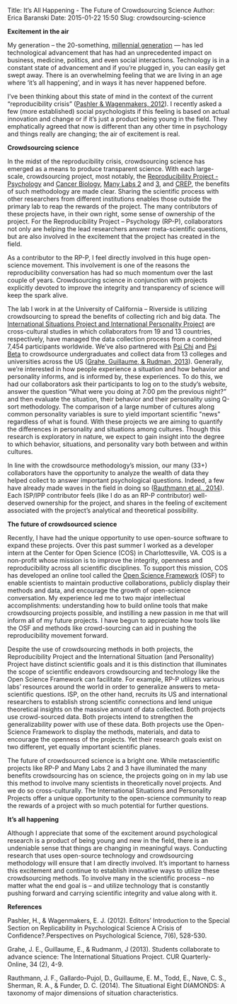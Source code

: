 Title: It’s All Happening - The Future of Crowdsourcing Science
Author: Erica Baranski
Date: 2015-01-22 15:50
Slug: crowdsourcing-science

__Excitement in the air__

My generation – the 20-something, [millennial generation](http://en.wikipedia.org/wiki/Millennials) — has led technological advancement that has had an unprecedented impact on business, medicine, politics, and even social interactions. Technology is in a constant state of advancement and if you’re plugged in, you can easily get swept away. There is an overwhelming feeling that we are living in an age where ‘it’s all happening’, and in ways it has never happened before. 

I’ve been thinking about this state of mind in the context of the current “reproducibility crisis” ([Pashler & Wagenmakers, 2012](http://www.google.com/url?q=http%3A%2F%2Fwww.ejwagenmakers.com%2F2012%2FPashlerWagenmakers2012.pdf&sa=D&sntz=1&usg=AFQjCNHZejJuIKsQcAYIEk6Z8h7DXDc4zA)).  I recently asked a few (more established) social psychologists if this feeling is based on actual innovation and change or if it’s just a product being young in the field. They emphatically agreed that now is different than any other time in psychology and things really are changing; the air of excitement is real. 

__Crowdsourcing science__

In the midst of the reproducibility crisis, crowdsourcing science has emerged as a means to produce transparent science. With each large-scale, crowdsourcing project, most notably, the [Reproducibility Project - Psychology](https://osf.io/ezcuj/wiki/researcher%20guide/compare/1/) and [Cancer Biology](https://osf.io/e81xl/), [Many Labs 2](http://osf.io/xiz7c) and [3](https://www.google.com/url?q=https%3A%2F%2Fosf.io%2Fswiz8%2F&sa=D&sntz=1&usg=AFQjCNFR6vnw8G5hsmAW_PhNNCT3pRxCmQ), and [CREP](http://osf.io/wfc6u), the benefits of such methodology are made clear. Sharing the scientific process with other researchers from different institutions enables those outside the primary lab to reap the rewards of the project. The many contributors of these projects have, in their own right, some sense of ownership of the project. For the Reproducibility Project – Psychology (RP-P), collaborators not only are helping the lead researchers answer meta-scientific questions, but are also involved in the excitement that the project has created in the field. 

As a contributor to the RP-P, I feel directly involved in this huge open-science movement. This involvement is one of the reasons the reproducibility conversation has had so much momentum over the last couple of years. Crowdsourcing science in conjunction with projects explicitly devoted to improve the integrity and transparency of science will keep the spark alive.

The lab I work in at the University of California – Riverside is utilizing crowdsourcing to spread the benefits of collecting rich and big data. The [International Situations Project and International Personality Project](http://rap.ucr.edu/ISP.html) are cross-cultural studies in which collaborators from 19 and 13 countries, respectively, have managed the data collection process from a combined 7,454 participants worldwide. We’ve also partnered with [Psi Chi](http://psichi.org) and [Psi Beta](http://psibeta.org/site/) to crowdsource undergraduates and collect data from 13 colleges and universities across the US ([Grahe, Guillaume, & Rudman, 2013](http://www.cur.org/assets/1/23/Winter2013_v34.2_Grahe.Guilaume.Rudmann.pdf)). Generally, we’re interested in how people experience a situation and how behavior and personality informs, and is informed by, these experiences. To do this, we had our collaborators ask their participants to log on to the study’s website, answer the question “What were you doing at 7:00 pm the previous night?” and then evaluate the situation, their behavior and their personality using Q-sort methodology. The comparison of a large number of cultures along common personality variables is sure to yield important scientific "news" regardless of what is found. With these projects we are aiming to quantify the differences in personality and situations among cultures. Though this research is exploratory in nature, we expect to gain insight into the degree to which behavior, situations, and personality vary both between and within cultures. 

In line with the crowdsource methodology’s mission, our many (33+) collaborators have the opportunity to analyze the wealth of data they helped collect to answer important psychological questions. Indeed, a few have already made waves in the field in doing so ([Rauthmann et al., 2014](http://www.bigeightdiamonds.com/app/download/5804847892/DIAMONDS+-+JPSP+-+Rauthmann+et+al.+(2014).pdf)). Each ISP/IPP contributor feels (like I do as an RP-P contributor) well-deserved ownership for the project, and shares in the feeling of excitement associated with the project’s  analytical and theoretical possibility.

__The future of crowdsourced science__

Recently, I have had the unique opportunity to use open-source software to expand these projects.  Over this past summer I worked as a developer intern at the Center for Open Science (COS) in Charlottesville, VA. COS is a non-profit whose mission is to improve the integrity, openness and reproducibility across all scientific disciplines. To support this mission, COS has developed an online tool called the [Open Science Framework](https://osf.io/) (OSF) to enable scientists to maintain productive collaborations, publicly display their methods and data, and encourage the growth of open-science conversation. My experience led me to two major intellectual accomplishments: understanding how to build online tools that make crowdsourcing projects possible, and instilling a new passion in me that will inform all of my future projects. I have begun to appreciate how tools like the OSF and methods like crowd-sourcing can aid in pushing the reproducibility movement forward. 

Despite the use of crowdsourcing methods in both projects, the Reproducibility Project and the International Situation (and Personality) Project have distinct scientific goals and it is this distinction that illuminates the scope of scientific endeavors crowdsourcing and technology like the Open Science Framework can facilitate. For example, RP-P utilizes various labs’ resources around the world in order to generalize answers to meta-scientific questions. ISP, on the other hand, recruits its US and international researchers to establish strong scientific connections and lend unique theoretical insights on the massive amount of data collected. Both projects use crowd-sourced data. Both projects intend to strengthen the generalizability power with use of these data. Both projects use the Open-Science Framework to display the methods, materials, and data to encourage the openness of the projects. Yet their research goals exist on two different, yet equally important scientific planes. 

The future of crowdsourced science is a bright one. While metascientific projects like RP-P and Many Labs 2 and 3 have illuminated the many benefits crowdsourcing has on science, the projects going on in my lab use this method to involve many scientists in theoretically novel projects. And we do so cross-culturally. The International Situations and Personality Projects offer a unique opportunity to the open-science community to reap the rewards of a project with so much potential for further questions. 

__It’s all happening__

Although I appreciate that some of the excitement around psychological research is a product of being young and new in the field, there is an undeniable sense that things are changing in meaningful ways.  Conducting research that uses open-source technology and crowdsourcing methodology will ensure that I am directly involved.  It’s important to harness this excitement and continue to establish innovative ways to utilize these crowdsourcing methods. To involve many in the scientific process – no matter what the end goal is – and utilize technology that is constantly pushing forward and carrying scientific integrity and value along with it. 


__References__

Pashler, H., & Wagenmakers, E. J. (2012). Editors’ Introduction to the Special Section on Replicability in Psychological Science A Crisis of Confidence?.Perspectives on Psychological Science, 7(6), 528-530.

Grahe, J. E., Guillaume, E., & Rudmanm, J (2013). Students collaborate to advance science: The International Situations Project. CUR Quarterly-Online, 34 (2), 4-9.

Rauthmann, J. F., Gallardo-Pujol, D., Guillaume, E. M., Todd, E., Nave, C. S., Sherman, R. A., & Funder, D. C. (2014). The Situational Eight DIAMONDS: A taxonomy of major dimensions of situation characteristics.

